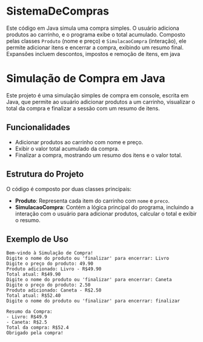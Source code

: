 # SistemaDeCompras
Este código em Java simula uma compra simples. O usuário adiciona produtos ao carrinho, e o programa exibe o total acumulado. Composto pelas classes `Produto` (nome e preço) e `SimulacaoCompra` (interação), ele permite adicionar itens e encerrar a compra, exibindo um resumo final. Expansões incluem descontos, impostos e remoção de itens, em java
# Simulação de Compra em Java

Este projeto é uma simulação simples de compra em console, escrita em Java, que permite ao usuário adicionar produtos a um carrinho, visualizar o total da compra e finalizar a sessão com um resumo de itens.

## Funcionalidades

- Adicionar produtos ao carrinho com nome e preço.
- Exibir o valor total acumulado da compra.
- Finalizar a compra, mostrando um resumo dos itens e o valor total.

## Estrutura do Projeto

O código é composto por duas classes principais:

- **Produto**: Representa cada item do carrinho com `nome` e `preco`.
- **SimulacaoCompra**: Contém a lógica principal do programa, incluindo a interação com o usuário para adicionar produtos, calcular o total e exibir o resumo.

## Exemplo de Uso

```plaintext
Bem-vindo à Simulação de Compra!
Digite o nome do produto ou 'finalizar' para encerrar: Livro
Digite o preço do produto: 49.90
Produto adicionado: Livro - R$49.90
Total atual: R$49.90
Digite o nome do produto ou 'finalizar' para encerrar: Caneta
Digite o preço do produto: 2.50
Produto adicionado: Caneta - R$2.50
Total atual: R$52.40
Digite o nome do produto ou 'finalizar' para encerrar: finalizar

Resumo da Compra:
- Livro: R$49.9
- Caneta: R$2.5
Total da compra: R$52.4
Obrigado pela compra!

